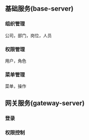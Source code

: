 ## 基础服务(base-server)

### 组织管理

公司，部门，岗位，人员

### 权限管理

用户，角色

### 菜单管理

菜单，操作

## 网关服务(gateway-server)

### 登录

### 权限控制